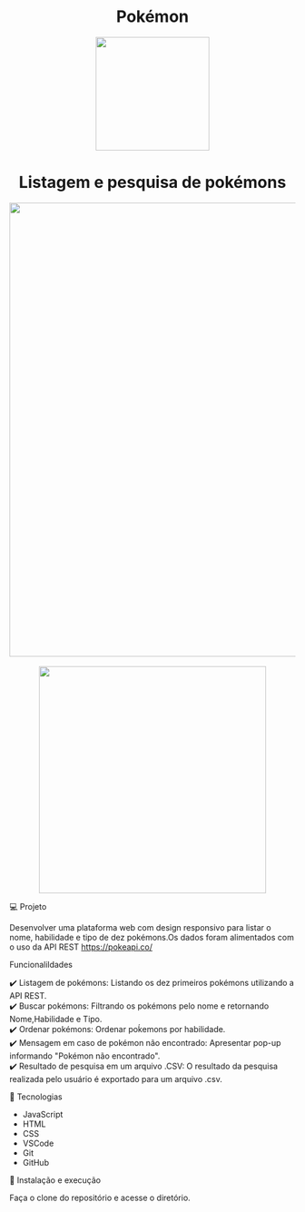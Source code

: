 <h1 align="center">Pokémon</h1>


 <div align="center">
  <img src="https://user-images.githubusercontent.com/69761595/170619087-c51bfa02-e413-40d0-81fa-20f242156935.png" width="200px"/> 
 </div>

<h1 align="center">Listagem e pesquisa de pokémons</h1>

<div align="center">
  <img src="https://user-images.githubusercontent.com/69761595/170620153-4561f9cc-9c5d-4cb9-83a9-4358f61e95c8.png" width="800px"/> 
 </div>
 <br>
 <div align="center">
  <img src="https://user-images.githubusercontent.com/69761595/170620146-7e353227-2a38-4b01-8402-91bff8c28fd9.png" width="400px"/> 
 </div>

💻 Projeto
 
Desenvolver uma plataforma web com design responsivo para listar o nome, habilidade e tipo de dez pokémons.Os dados foram alimentados com o uso da API REST https://pokeapi.co/
 

Funcionalildades

✔️ Listagem de pokémons: Listando os dez primeiros pokémons utilizando a API REST.
<br>
✔️ Buscar pokémons: Filtrando os pokémons pelo nome e retornando Nome,Habilidade e Tipo.
<br>
✔️ Ordenar pokémons: Ordenar poḱemons por habilidade.
<br>
✔️ Mensagem em caso de pokémon não encontrado: Apresentar pop-up informando "Pokémon não encontrado".
<br>
✔️ Resultado de pesquisa em um arquivo .CSV: O resultado da pesquisa realizada pelo usuário é exportado para um arquivo .csv.
<br>

🚀 Tecnologias

- JavaScript
- HTML
- CSS
- VSCode
- Git
- GitHub

📁 Instalação e execução

Faça o clone do repositório e acesse o diretório.


